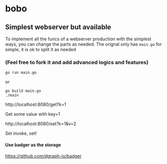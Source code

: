 # bobo

## Simplest webserver but available

To implement all the funcs of a webserver production with the simplest ways, you can change the parts as needed. The orignal only has ```main.go``` for simple, it is ok to split it as needed

### (Feel free to fork it and add advanced logics and features)

```
go run main.go
```
or 
```
go build main.go
./main
```
http://localhost:8080/get?k=1

Get some value with key=1

http://localhost:8080/set?k=1&v=2

Set invoke, set!

#### Use badger as the storage
https://github.com/dgraph-io/badger
